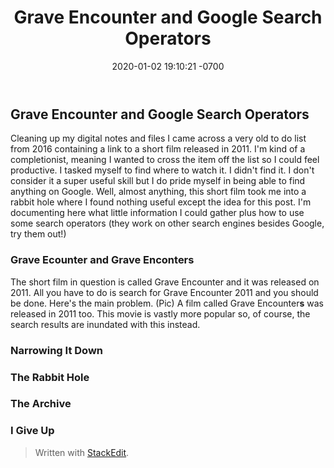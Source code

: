 ﻿---
layout: post
title: "Grave Encounter and Google Search Operators"
date: 2020-01-02 19:10:21 -0700
tags: [frontpage, jekyll, blog]
image: "/images/posts/8.jpg"
---

## Grave Encounter and Google Search Operators

Cleaning up my digital notes and files I came across a very old to do list from 2016 containing a link to a short film released in 2011. I'm kind of a completionist, meaning I wanted to cross the item off the list so I could feel productive. I tasked myself to find where to watch it. I didn't find it.
I don't consider it a super useful skill but I do pride myself in being able to find anything on Google. Well, almost anything, this short film took me into a rabbit hole where I found nothing useful except the idea for this post.
I'm documenting here what little information I could gather plus how to use some search operators (they work on other search engines besides Google, try them out!)

### Grave Ecounter and Grave Enconters

The short film in question is called Grave Encounter and it was released on 2011. All you have to do is search for Grave Encounter 2011 and you should be done. Here's the main problem. (Pic)
A film called Grave Encounter**s** was released in 2011 too. This movie is vastly more popular so, of course, the search results are inundated with this instead.

### Narrowing It Down

### The Rabbit Hole

### The Archive

### I Give Up

> Written with [StackEdit](https://stackedit.io/).
